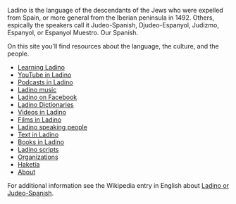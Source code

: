 Ladino is the language of the descendants of the Jews who were expelled from Spain, or more general from the Iberian peninsula in 1492.
Others, espically the speakers call it Judeo-Spanish, Djudeo-Espanyol, Judizmo, Espanyol, or Espanyol Muestro. Our Spanish.


On this site you'll find resources about the language, the culture, and the people.

* [Learning Ladino](en/learning-ladino)
* [YouTube in Ladino](en/youtube-in-ladino)
* [Podcasts in Ladino](en/podcasts-in-ladino)
* [Ladino music](en/ladino-music)
* [Ladino on Facebook](en/ladino-on-facebook)
* [Ladino Dictionaries](en/ladino-dictionaries)
* [Videos in Ladino](en/videos-in-ladino)
* [Films in Ladino](en/films-in-ladino)
* [Ladino speaking people](en/people)
* [Text in Ladino](en/text-in-ladino)
* [Books in Ladino](en/books-in-ladino)
* [Ladino scripts](en/ladino-scripts)
* [Organizations](en/organizations)
* [Haketía](en/haketia)
* [About](en/about)

For additional information see the Wikipedia entry in English about [Ladino or Judeo-Spanish](https://en.wikipedia.org/wiki/Judaeo-Spanish).

